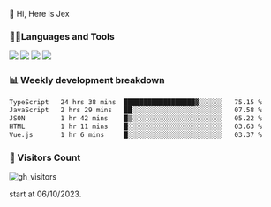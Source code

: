  👋 Hi, Here is Jex

 

### 🧑‍💻Languages and Tools

<code><a href="https://react.dev"><img src="https://api.iconify.design/logos:react.svg" /></a></code>
<code><a href="https://github.com/vuejs/core"><img src="https://api.iconify.design/logos:vue.svg" /></a></code> 
<code><a href="https://github.com/microsoft/TypeScript"><img src="https://api.iconify.design/logos:typescript-icon.svg" /></a></code>
<code><a href="https://threejs.org/"><img src="https://api.iconify.design/logos:threejs.svg" /></a></code>

### 📊 Weekly development breakdown

<!--START_SECTION:waka-->

```txt
TypeScript   24 hrs 38 mins  ██████████████████▓░░░░░░   75.15 %
JavaScript   2 hrs 29 mins   ██░░░░░░░░░░░░░░░░░░░░░░░   07.58 %
JSON         1 hr 42 mins    █▒░░░░░░░░░░░░░░░░░░░░░░░   05.22 %
HTML         1 hr 11 mins    █░░░░░░░░░░░░░░░░░░░░░░░░   03.63 %
Vue.js       1 hr 6 mins     █░░░░░░░░░░░░░░░░░░░░░░░░   03.37 %
```

<!--END_SECTION:waka-->


### 👀 Visitors Count

![gh_visitors](https://profile-counter.glitch.me/jexlau/count.svg)

start at 06/10/2023.
